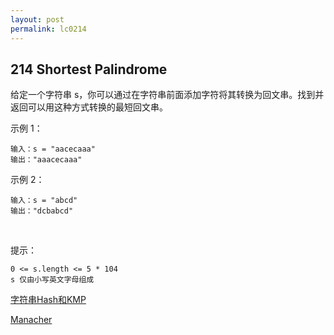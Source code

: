 ```yaml
---
layout: post
permalink: lc0214 
---
```


## 214 Shortest Palindrome

给定一个字符串 s，你可以通过在字符串前面添加字符将其转换为回文串。找到并返回可以用这种方式转换的最短回文串。 

示例 1：

    输入：s = "aacecaaa"
    输出："aaacecaaa"

示例 2：

    输入：s = "abcd"
    输出："dcbabcd"
 

提示：

    0 <= s.length <= 5 * 104
    s 仅由小写英文字母组成

[字符串Hash和KMP](https://leetcode-cn.com/problems/shortest-palindrome/solution/zui-duan-hui-wen-chuan-by-leetcode-solution/)

[Manacher](https://leetcode-cn.com/problems/shortest-palindrome/solution/wa-pian-214-zui-duan-hui-wen-chuan-java-x506l/)